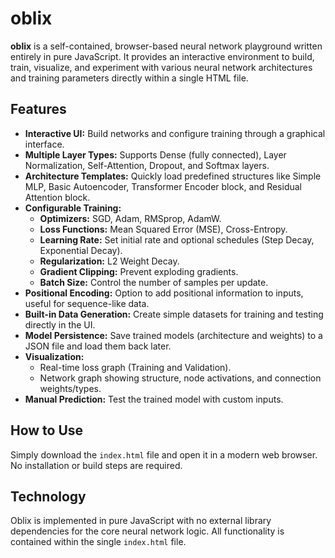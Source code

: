 # oblix

**oblix** is a self-contained, browser-based neural network playground written entirely in pure JavaScript. It provides an interactive environment to build, train, visualize, and experiment with various neural network architectures and training parameters directly within a single HTML file.

## Features

*   **Interactive UI:** Build networks and configure training through a graphical interface.
*   **Multiple Layer Types:** Supports Dense (fully connected), Layer Normalization, Self-Attention, Dropout, and Softmax layers.
*   **Architecture Templates:** Quickly load predefined structures like Simple MLP, Basic Autoencoder, Transformer Encoder block, and Residual Attention block.
*   **Configurable Training:**
    *   **Optimizers:** SGD, Adam, RMSprop, AdamW.
    *   **Loss Functions:** Mean Squared Error (MSE), Cross-Entropy.
    *   **Learning Rate:** Set initial rate and optional schedules (Step Decay, Exponential Decay).
    *   **Regularization:** L2 Weight Decay.
    *   **Gradient Clipping:** Prevent exploding gradients.
    *   **Batch Size:** Control the number of samples per update.
*   **Positional Encoding:** Option to add positional information to inputs, useful for sequence-like data.
*   **Built-in Data Generation:** Create simple datasets for training and testing directly in the UI.
*   **Model Persistence:** Save trained models (architecture and weights) to a JSON file and load them back later.
*   **Visualization:**
    *   Real-time loss graph (Training and Validation).
    *   Network graph showing structure, node activations, and connection weights/types.
*   **Manual Prediction:** Test the trained model with custom inputs.

## How to Use

Simply download the `index.html` file and open it in a modern web browser. No installation or build steps are required.

## Technology

Oblix is implemented in pure JavaScript with no external library dependencies for the core neural network logic. All functionality is contained within the single `index.html` file.
